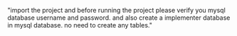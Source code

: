 "import the project and before running the project please verify you mysql database username and password. and also create a implementer database in mysql database. no need to create any tables." 
